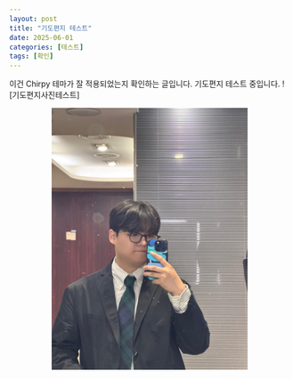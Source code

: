 ```yaml
---
layout: post
title: "기도편지 테스트"
date: 2025-06-01
categories: [테스트]
tags: [확인]
---
```

이건 Chirpy 테마가 잘 적용되었는지 확인하는 글입니다.
기도편지 테스트 중입니다. 
![기도편지사진테스트]
<p align="center">
  <img src="/assets/img/2025-06-01/IMG_6599.jpeg" alt="기도편지 이미지" width="70%">
</p>
